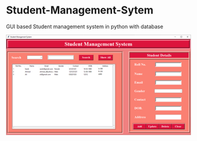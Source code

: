 # Student-Management-Sytem
GUI based Student management system in python with database

![alt text](https://github.com/areekaaijaz123/Student-Management-Sytem/blob/master/output.PNG?raw=true)

